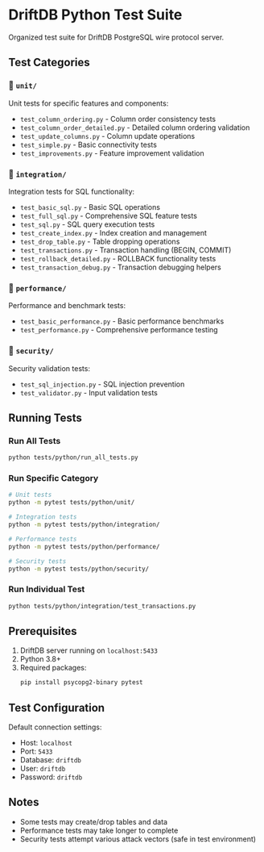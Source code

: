 # DriftDB Python Test Suite

Organized test suite for DriftDB PostgreSQL wire protocol server.

## Test Categories

### 📁 `unit/`
Unit tests for specific features and components:
- `test_column_ordering.py` - Column order consistency tests
- `test_column_order_detailed.py` - Detailed column ordering validation
- `test_update_columns.py` - Column update operations
- `test_simple.py` - Basic connectivity tests
- `test_improvements.py` - Feature improvement validation

### 📁 `integration/`
Integration tests for SQL functionality:
- `test_basic_sql.py` - Basic SQL operations
- `test_full_sql.py` - Comprehensive SQL feature tests
- `test_sql.py` - SQL query execution tests
- `test_create_index.py` - Index creation and management
- `test_drop_table.py` - Table dropping operations
- `test_transactions.py` - Transaction handling (BEGIN, COMMIT)
- `test_rollback_detailed.py` - ROLLBACK functionality tests
- `test_transaction_debug.py` - Transaction debugging helpers

### 📁 `performance/`
Performance and benchmark tests:
- `test_basic_performance.py` - Basic performance benchmarks
- `test_performance.py` - Comprehensive performance testing

### 📁 `security/`
Security validation tests:
- `test_sql_injection.py` - SQL injection prevention
- `test_validator.py` - Input validation tests

## Running Tests

### Run All Tests
```bash
python tests/python/run_all_tests.py
```

### Run Specific Category
```bash
# Unit tests
python -m pytest tests/python/unit/

# Integration tests
python -m pytest tests/python/integration/

# Performance tests
python -m pytest tests/python/performance/

# Security tests
python -m pytest tests/python/security/
```

### Run Individual Test
```bash
python tests/python/integration/test_transactions.py
```

## Prerequisites

1. DriftDB server running on `localhost:5433`
2. Python 3.8+
3. Required packages:
   ```bash
   pip install psycopg2-binary pytest
   ```

## Test Configuration

Default connection settings:
- Host: `localhost`
- Port: `5433`
- Database: `driftdb`
- User: `driftdb`
- Password: `driftdb`

## Notes

- Some tests may create/drop tables and data
- Performance tests may take longer to complete
- Security tests attempt various attack vectors (safe in test environment)